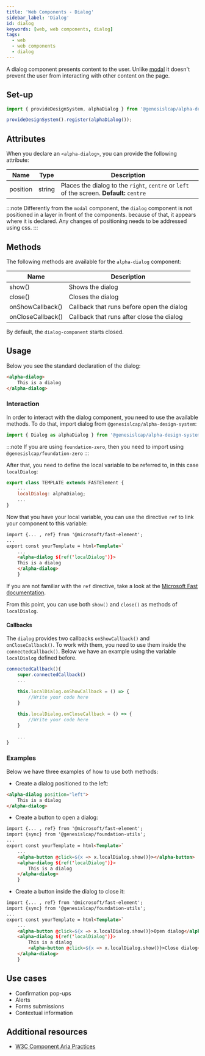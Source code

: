 ```yaml
---
title: 'Web Components - Dialog'
sidebar_label: 'Dialog'
id: dialog
keywords: [web, web components, dialog]
tags:
  - web
  - web components
  - dialog
---
```


A dialog component presents content to the user. Unlike [modal](../../../../web/web-components/interaction/modal/) it doesn't prevent the user from interacting with other content on the page.

## Set-up

```ts
import { provideDesignSystem, alphaDialog } from '@genesislcap/alpha-design-system';

provideDesignSystem().register(alphaDialog());
```
## Attributes

When you declare an `<alpha-dialog>`, you can provide the following attribute:

| Name     | Type   | Description                                                                     |
|----------|--------|---------------------------------------------------------------------------------|
| position | string | Places the dialog to the `right`, `centre` or `left` of the screen. **Default:** `centre` |

:::note
Differently from the `modal` component, the `dialog` component is not positioned in a layer in front of the components.
because of that, it appears where it is declared. Any changes of positioning needs to be addressed using css.
:::


## Methods

The following methods are available for the `alpha-dialog` component:

| Name              | Description                               |
|-------------------|-------------------------------------------|
| show()            | Shows the dialog                          |
| close()           | Closes the dialog                         |
| onShowCallback()  | Callback that runs before open the dialog |
| onCloseCallback() | Callback that runs after close the dialog |

By default, the `dialog-component` starts closed.

## Usage

Below you see the standard declaration of the dialog:

```html
<alpha-dialog>
    This is a dialog
</alpha-dialog>
```

### Interaction

In order to interact with the dialog component, you need to use the available methods. To do that, import dialog from `@genesislcap/alpha-design-system`:

``` typescript
import { Dialog as alphaDialog } from '@genesislcap/alpha-design-system';
```
:::note
If you are using `foundation-zero`, then you need to import using `@genesislcap/foundation-zero`
:::

After that, you need to define the local variable to be referred to, in this case `localDialog`:

```js {3}
export class TEMPLATE extends FASTElement {
    ...
    localDialog: alphaDialog;
    ...
}
```

Now that you have your local variable, you can use the directive `ref` to link your component to this variable:

```html {1,5-7}
import {... , ref} from '@microsoft/fast-element';
...
export const yourTemplate = html<Template>`
    ...
    <alpha-dialog ${ref('localDialog')}>
    This is a dialog
    </alpha-dialog>
    }
```

If you are not familiar with the `ref` directive, take a look at the [Microsoft Fast documentation](https://www.fast.design/docs/fast-element/using-directives/#the-repeat-directive).

From this point, you can use both `show()` and `close()` as methods of `localDialog`.

#### Callbacks

The `dialog` provides two callbacks `onShowCallback()` and `onCloseCallback()`. To work with them, you need to use them inside the
`connectedCallback()`. Below we have an example using the variable `localDialog` defined before.

```js
connectedCallback(){
    super.connectedCallback()
    ...

    this.localDialog.onShowCallback = () => {
        //Write your code here
    }
    
    this.localDialog.onCloseCallback = () => {
        //Write your code here
    }
    
    ...
}
```

### Examples

Below we have three examples of how to use both methods:

- Create a dialog positioned to the left:
```html
<alpha-dialog position="left">
    This is a dialog
</alpha-dialog>
```
- Create a button to open a dialog:

```html {6}
import {... , ref} from '@microsoft/fast-element';
import {sync} from '@genesislcap/foundation-utils';
...
export const yourTemplate = html<Template>`
    ...
    <alpha-button @click=${x => x.localDialog.show()}></alpha-button>
    <alpha-dialog ${ref('localDialog')}>
        This is a dialog
    </alpha-dialog>
    }
```

- Create a button inside the dialog to close it:

```html {9}
import {... , ref} from '@microsoft/fast-element';
import {sync} from '@genesislcap/foundation-utils';
...
export const yourTemplate = html<Template>`
    ...
    <alpha-button @click=${x => x.localDialog.show()}>Open dialog</alpha-button>
    <alpha-dialog ${ref('localDialog')}>
        This is a dialog
        <alpha-button @click=${x => x.localDialog.show()}>Close dialog</alpha-button>
    </alpha-dialog>
    }
```

## Use cases

- Confirmation pop-ups
- Alerts
- Forms submissions
- Contextual information

## Additional resources

- [W3C Component Aria Practices](https://w3c.github.io/aria-practices/#dialog_modal)